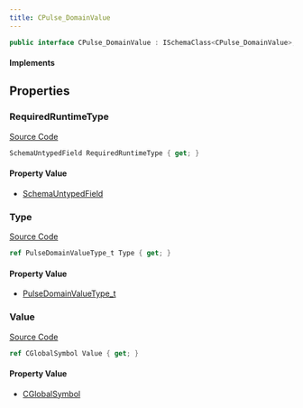 ```yaml
---
title: CPulse_DomainValue
---
```


```csharp
public interface CPulse_DomainValue : ISchemaClass<CPulse_DomainValue>, ISchemaField, ISchemaClass, INativeHandle
```

#### Implements

## Properties

### RequiredRuntimeType

[Source Code](https://github.com/swiftly-solution/swiftlys2/blob/beta/managed/src/SwiftlyS2.Generated/Schemas/Interfaces/CPulse_DomainValue.cs#L21)

```csharp
SchemaUntypedField RequiredRuntimeType { get; }
```

#### Property Value

- [SchemaUntypedField](/docs/api/shared/schemas/schemauntypedfield)

### Type

[Source Code](https://github.com/swiftly-solution/swiftlys2/blob/beta/managed/src/SwiftlyS2.Generated/Schemas/Interfaces/CPulse_DomainValue.cs#L16)

```csharp
ref PulseDomainValueType_t Type { get; }
```

#### Property Value

- [PulseDomainValueType_t](/docs/api/shared/schemadefinitions/pulsedomainvaluetype_t)

### Value

[Source Code](https://github.com/swiftly-solution/swiftlys2/blob/beta/managed/src/SwiftlyS2.Generated/Schemas/Interfaces/CPulse_DomainValue.cs#L18)

```csharp
ref CGlobalSymbol Value { get; }
```

#### Property Value

- [CGlobalSymbol](/docs/api/shared/natives/cglobalsymbol)

